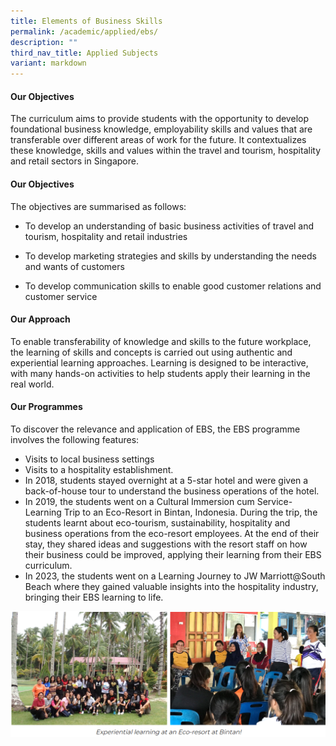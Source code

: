 ```yaml
---
title: Elements of Business Skills
permalink: /academic/applied/ebs/
description: ""
third_nav_title: Applied Subjects
variant: markdown
---
```

#### **Our Objectives**


The curriculum aims to provide students with the opportunity to develop foundational business knowledge, employability skills and values that are transferable over different areas of work for the future. It contextualizes these knowledge, skills and values within the travel and tourism, hospitality and retail sectors in Singapore.  

  

#### **Our Objectives**


The objectives are summarised as follows:

*   To develop an understanding of basic business activities of travel and tourism, hospitality and retail industries  
    
*   To develop marketing strategies and skills by understanding the needs and wants of customers  
    
*   To develop communication skills to enable good customer relations and customer service  
    

#### **Our Approach**


To enable transferability of knowledge and skills to the future workplace, the learning of skills and concepts is carried out using authentic and experiential learning approaches. Learning is designed to be interactive, with many hands-on activities to help students apply their learning in the real world.  

#### **Our Programmes**


To discover the relevance and application of EBS, the EBS programme involves the following features:  
*   Visits to local business settings
*   Visits to a hospitality establishment.
*   In 2018, students stayed overnight at a 5-star hotel and were given a back-of-house tour to understand the business operations of the hotel.
*   In 2019, the students went on a Cultural Immersion cum Service-Learning Trip to an Eco-Resort in Bintan, Indonesia. During the trip, the students learnt about eco-tourism, sustainability, hospitality and business operations from the eco-resort employees. At the end of their stay, they shared ideas and suggestions with the resort staff on how their business could be improved, applying their learning from their EBS curriculum.
*   In 2023, the students went on a Learning Journey to JW Marriott@South Beach where they gained valuable insights into the hospitality industry, bringing their EBS learning to life.
    
![](/images/Curriculum/Elements%20of%20Business%20Skills/E1.png)